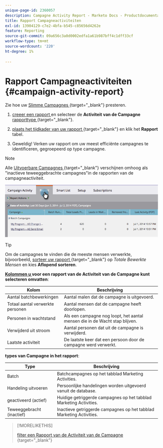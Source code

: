 ```yaml
---
unique-page-id: 2360057
description: Campagne Activity Report - Marketo Docs - Productdocumentatie
title: Rapport Campagneactiviteiten
exl-id: 13904129-c7e2-4bfa-b545-c85656d4262e
feature: Reporting
source-git-commit: 09a656c3a0d0002edfa1a61b987bff4c1dff33cf
workflow-type: tm+mt
source-wordcount: '220'
ht-degree: 1%

---
```


# Rapport Campagneactiviteiten {#campaign-activity-report}

Zie hoe uw [ Slimme Campagnes ](/help/marketo/product-docs/core-marketo-concepts/smart-campaigns/creating-a-smart-campaign/understanding-batch-and-trigger-smart-campaigns.md){target="_blank"} presteren.

1. [ creeer een rapport ](/help/marketo/product-docs/reporting/basic-reporting/creating-reports/create-a-report-in-a-program.md) en selecteer de **Activiteit van de Campagne** [ rapporttype ](/help/marketo/product-docs/reporting/basic-reporting/report-types/report-type-overview.md){target="_blank"}.

1. [ plaats het tijdkader van uw rapport ](/help/marketo/product-docs/reporting/basic-reporting/editing-reports/change-a-report-time-frame.md){target="_blank"} en klik het **Rapport** tabel.

1. Geweldig! Verken uw rapport om uw meest efficiënte campagnes te identificeren, gegroepeerd op type campagne.

>[!NOTE]
>
>Alle [ Uitvoerbare Campagnes ](/help/marketo/product-docs/core-marketo-concepts/smart-campaigns/flow-actions/execute-campaign.md){target="_blank"} verschijnen omhoog als &quot;inactieve teweeggebrachte campagnes&quot;in de rapporten van de campagneactiviteit.

![](assets/campaign-activity-report-1.png)

>[!TIP]
>
>Om de campagnes te vinden die de meeste mensen verwerkte, bijvoorbeeld, [ sorteer uw rapport ](/help/marketo/product-docs/reporting/basic-reporting/editing-reports/sort-report-on-columns.md){target="_blank"} op _Totale Bewerkte Mensen_ en kies **Aflopend sorteren**.

**[Kolommen u ](/help/marketo/product-docs/reporting/basic-reporting/editing-reports/select-report-columns.md) voor een rapport van de Activiteit van de Campagne kunt selecteren omvatten**:

<table><thead>
  <tr>
    <th>Kolom</th>
    <th>Beschrijving</th>
  </tr></thead>
<tbody>
  <tr>
    <td>Aantal batchbewerkingen</td>
    <td>Aantal malen dat de campagne is uitgevoerd.</td>
  </tr>
  <tr>
    <td>Totaal aantal verwerkte personen</td>
    <td>Aantal mensen dat de campagne heeft doorlopen.</td>
  </tr>
  <tr>
    <td>Personen in wachtstand</td>
    <td>Als een campagne nog loopt, het aantal mensen die in de Wacht stap blijven.</td>
  </tr>
  <tr>
    <td>Verwijderd uit stroom</td>
    <td>Aantal personen dat uit de campagne is verwijderd.</td>
  </tr>
  <tr>
    <td>Laatste activiteit</td>
    <td>De laatste keer dat een persoon door de campagne werd verwerkt.</td>
  </tr>
</tbody>
</table>

**types van Campagne in het rapport**:

<table><thead>
  <tr>
    <th>Type</th>
    <th>Beschrijving</th>
  </tr></thead>
<tbody>
  <tr>
    <td>Batch</td>
    <td>Batchcampagnes op het tabblad Marketing Activities.</td>
  </tr>
  <tr>
    <td>Handeling uitvoeren</td>
    <td>Persoonlijke handelingen worden uitgevoerd vanuit de database.</td>
  </tr>
  <tr>
    <td>geactiveerd (actief)</td>
    <td>Huidige getriggerde campagnes op het tabblad Marketing Activities.</td>
  </tr>
  <tr>
    <td>Teweeggebracht (inactief)</td>
    <td>Inactieve getriggerde campagnes op het tabblad Marketing Activities.</td>
  </tr>
</tbody>
</table>

>[!MORELIKETHIS]
>
>[ filter een Rapport van de Activiteit van de Campagne ](/help/marketo/product-docs/reporting/basic-reporting/report-activity/filter-a-campaign-activity-report.md){target="_blank"}
